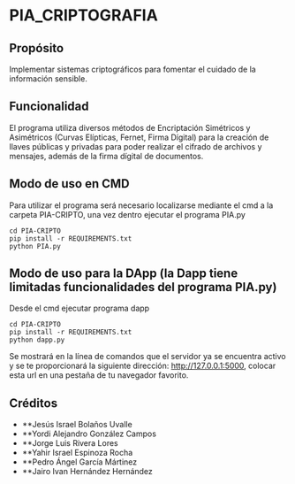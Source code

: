 # PIA_CRIPTOGRAFIA

## Propósito
Implementar sistemas criptográficos para fomentar el cuidado de la información sensible.

## Funcionalidad
El programa utiliza diversos métodos de Encriptación Simétricos y Asimétricos (Curvas Elípticas, Fernet, Firma Dígital) para la creación de llaves públicas y privadas para poder realizar el cifrado de archivos y mensajes, además de la firma dígital de documentos.

## Modo de uso en CMD
Para utilizar el programa será necesario localizarse mediante el cmd a la carpeta PIA-CRIPTO, una vez dentro ejecutar el programa PIA.py
```
cd PIA-CRIPTO
pip install -r REQUIREMENTS.txt
python PIA.py
```
## Modo de uso para la DApp (la Dapp tiene limitadas funcionalidades del programa PIA.py)
Desde el cmd ejecutar programa dapp
```
cd PIA-CRIPTO
pip install -r REQUIREMENTS.txt
python dapp.py
```
Se mostrará en la línea de comandos que el servidor ya se encuentra activo y se te proporcionará la siguiente dirección: http://127.0.0.1:5000, colocar esta url en una pestaña de tu navegador favorito. 


## Créditos
+ **Jesús Israel Bolaños Uvalle
+ **Yordi Alejandro González Campos 
+ **Jorge Luis Rivera Lores 
+ **Yahir Israel Espinoza Rocha 
+ **Pedro Ángel García Mártinez 
+ **Jairo Ivan Hernández Hernández 
